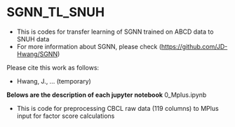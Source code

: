 # SGNN_TL_SNUH
  - This is codes for transfer learning of SGNN trained on ABCD data to SNUH data
  - For more information about SGNN, please check (https://github.com/JD-Hwang/SGNN)

Please cite this work as follows:

  - Hwang, J., ... (temporary)


**Belows are the description of each jupyter notebook**
0_Mplus.ipynb
- This is code for preprocessing CBCL raw data (119 columns) to MPlus input for factor score calculations
